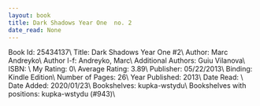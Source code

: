 ```yaml
---
layout: book
title: Dark Shadows Year One  no. 2
date_read: None
---
```


Book Id: 25434137\ 
Title: Dark Shadows Year One #2\ 
Author: Marc Andreyko\ 
Author l-f: Andreyko, Marc\ 
Additional Authors: Guiu Vilanova\ 
ISBN: \ 
My Rating: 0\ 
Average Rating: 3.89\ 
Publisher: 05/22/2013\ 
Binding: Kindle Edition\ 
Number of Pages: 26\ 
Year Published: 2013\ 
Date Read: \ 
Date Added: 2020/01/23\ 
Bookshelves: kupka-wstydu\ 
Bookshelves with positions: kupka-wstydu (#943)\ 

